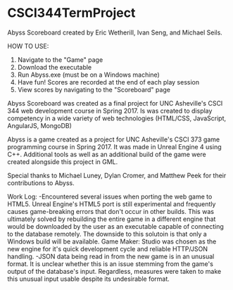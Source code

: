 # CSCI344TermProject

Abyss Scoreboard created by Eric Wetherill, Ivan Seng, and Michael Seils.

HOW TO USE:
1) Navigate to the "Game" page
2) Download the executable
3) Run Abyss.exe (must be on a Windows machine)
4) Have fun! Scores are recorded at the end of each play session
5) View scores by navigating to the "Scoreboard" page

Abyss Scoreboard was created as a final project for UNC Asheville's CSCI 344 web development course in Spring 2017. Is was created to display competency in a wide variety of web technologies (HTML/CSS, JavaScript, AngularJS, MongoDB)
            
Abyss is a game created as a project for UNC Asheville's CSCI 373 game programming course in Spring 2017. It was made in Unreal Engine 4 using C++. Additional tools as well as an additional build of the game were created alongside this project in GML.

Special thanks to Michael Luney, Dylan Cromer, and Matthew Peek for their contributions to Abyss.


Work Log:
-Encountered several issues when porting the web game to HTML5. Unreal Engine's HTML5 port is still experimental and frequently causes game-breaking errors that don't occur in other builds. This was ultimately solved by rebuilding the entire game in a different engine that would be downloaded by the user as an executable capable of connecting to the database remotely. The downside to this solutoin is that only a Windows build will be available. Game Maker: Studio was chosen as the new engine for it's quick development cycle and reliable HTTP/JSON handling.
-JSON data being read in from the new game is in an unusual format. It is unclear whether this is an issue stemming from the game's output of the database's input. Regardless, measures were taken to make this unusual input usable despite its undesirable format.
